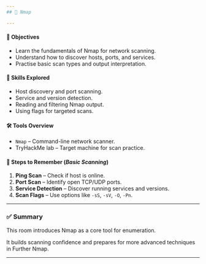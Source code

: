 ```yaml
---
## 📡 Nmap

---
```

#### 🧭 Objectives
- Learn the fundamentals of Nmap for network scanning.
- Understand how to discover hosts, ports, and services.
- Practise basic scan types and output interpretation.

#### 🧠 Skills Explored
- Host discovery and port scanning.
- Service and version detection.
- Reading and filtering Nmap output.
- Using flags for targeted scans.

#### 🛠️ Tools Overview
- `Nmap` – Command-line network scanner.
- TryHackMe lab – Target machine for scan practice.

#### 🔄 Steps to Remember (_Basic Scanning_)
1. **Ping Scan** – Check if host is online.
2. **Port Scan** – Identify open TCP/UDP ports.
3. **Service Detection** – Discover running services and versions.
4. **Scan Flags** – Use options like `-sS`, `-sV`, `-O`, `-Pn`.

---
### ✅ Summary
This room introduces Nmap as a core tool for enumeration. 

It builds scanning confidence and prepares for more advanced techniques in Further Nmap.

---
